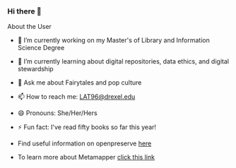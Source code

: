 ### Hi there 👋

<!--
**Lauren-Trebach/Lauren-Trebach** is a ✨ _special_ ✨ repository because its `README.md` (this file) appears on your GitHub profile.
-->

About the User
- 🔭 I’m currently working on my Master's of Library and Information Science Degree
- 🌱 I’m currently learning about digital repositories, data ethics, and digital stewardship
- 💬 Ask me about Fairytales and pop culture
- 📫 How to reach me: LAT96@drexel.edu
- 😄 Pronouns: She/Her/Hers
- ⚡ Fun fact: I've read fifty books so far this year!


- Find useful information on openpreserve [here](https://github.com/openpreserve/jhove)
- To learn more about Metamapper [click this link](https://github.com/getmetamapper/metamapper)
